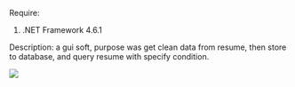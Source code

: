 Require:
1. .NET Framework 4.6.1

Description: 
a gui soft, purpose was get clean data from resume, then store to database, and query resume with specify condition.

![](https://github.com/zhuzemin/resumeDatabase/2020-04-10_165932.jpg)
